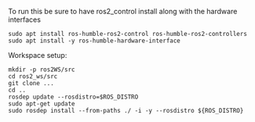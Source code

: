 To run this be sure to have ros2_control install along with the hardware interfaces

```shell
sudo apt install ros-humble-ros2-control ros-humble-ros2-controllers
sudo apt install -y ros-humble-hardware-interface
```

Workspace setup:
```shell
mkdir -p ros2WS/src
cd ros2_ws/src
git clone ...
cd ..
rosdep update --rosdistro=$ROS_DISTRO
sudo apt-get update
sudo rosdep install --from-paths ./ -i -y --rosdistro ${ROS_DISTRO}
```